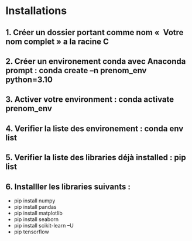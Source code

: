 # Installations

## 1. Créer un dossier portant comme nom «  Votre nom complet » a la racine C
## 2. Créer un environement conda avec Anaconda prompt : conda create –n prenom_env python=3.10
## 3. Activer votre environment : conda activate prenom_env
## 4. Verifier la liste des environement : conda env list 
## 5. Verifier la liste des libraries déjà installed : pip list 
## 6. Installler les libraries suivants : 
- pip install  numpy
- pip install pandas 
- pip install matplotlib
- pip install seaborn
- pip install scikit-learn –U
- pip tensorflow


